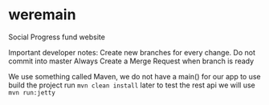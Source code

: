 # weremain
Social Progress fund website

Important developer notes: 
Create new branches for every change. 
Do not commit into master
Always Create a Merge Request when branch is ready

We use something called Maven, we do not have a main() for our app
to use build the project run `mvn clean install`
later to test the rest api we will use `mvn run:jetty` 

